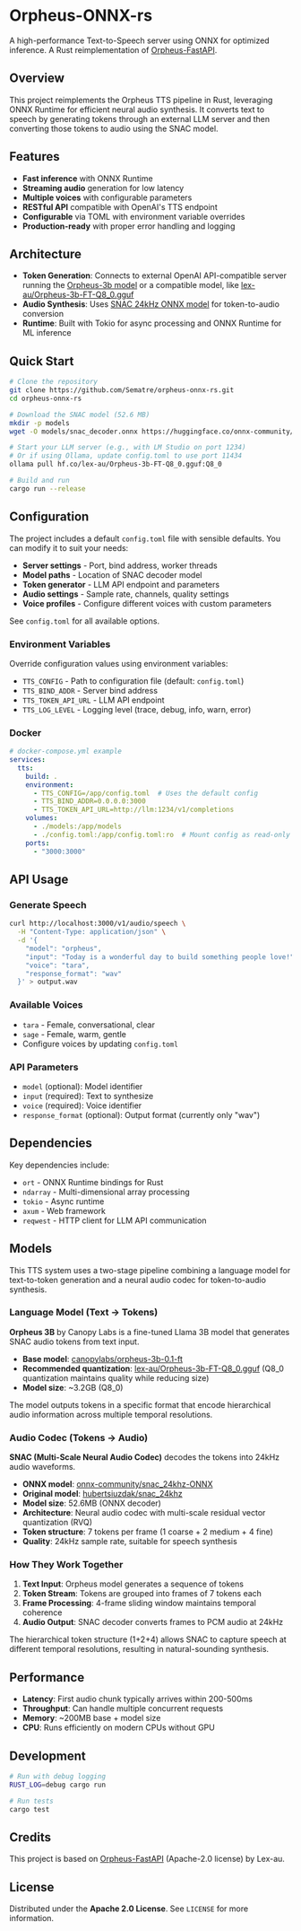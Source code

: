 # Orpheus-ONNX-rs

A high-performance Text-to-Speech server using ONNX for optimized inference. A Rust reimplementation of [Orpheus-FastAPI](https://github.com/Lex-au/Orpheus-FastAPI).

## Overview

This project reimplements the Orpheus TTS pipeline in Rust, leveraging ONNX Runtime for efficient neural audio synthesis. It converts text to speech by generating tokens through an external LLM server and then converting those tokens to audio using the SNAC model.

## Features

- **Fast inference** with ONNX Runtime
- **Streaming audio** generation for low latency
- **Multiple voices** with configurable parameters
- **RESTful API** compatible with OpenAI's TTS endpoint
- **Configurable** via TOML with environment variable overrides
- **Production-ready** with proper error handling and logging

## Architecture

- **Token Generation**: Connects to external OpenAI API-compatible server running the [Orpheus-3b model](https://huggingface.co/canopylabs/orpheus-3b-0.1-ft) or a compatible model, like [lex-au/Orpheus-3b-FT-Q8_0.gguf](https://huggingface.co/lex-au/Orpheus-3b-FT-Q8_0.gguf)
- **Audio Synthesis**: Uses [SNAC 24kHz ONNX model](https://huggingface.co/onnx-community/snac_24khz-ONNX) for token-to-audio conversion
- **Runtime**: Built with Tokio for async processing and ONNX Runtime for ML inference

## Quick Start

```bash
# Clone the repository
git clone https://github.com/Sematre/orpheus-onnx-rs.git
cd orpheus-onnx-rs

# Download the SNAC model (52.6 MB)
mkdir -p models
wget -O models/snac_decoder.onnx https://huggingface.co/onnx-community/snac_24khz-ONNX/resolve/main/onnx/decoder_model.onnx

# Start your LLM server (e.g., with LM Studio on port 1234)
# Or if using Ollama, update config.toml to use port 11434
ollama pull hf.co/lex-au/Orpheus-3b-FT-Q8_0.gguf:Q8_0

# Build and run
cargo run --release
```

## Configuration

The project includes a default `config.toml` file with sensible defaults. You can modify it to suit your needs:

- **Server settings** - Port, bind address, worker threads
- **Model paths** - Location of SNAC decoder model
- **Token generator** - LLM API endpoint and parameters
- **Audio settings** - Sample rate, channels, quality settings
- **Voice profiles** - Configure different voices with custom parameters

See `config.toml` for all available options.

### Environment Variables

Override configuration values using environment variables:

- `TTS_CONFIG` - Path to configuration file (default: `config.toml`)
- `TTS_BIND_ADDR` - Server bind address
- `TTS_TOKEN_API_URL` - LLM API endpoint
- `TTS_LOG_LEVEL` - Logging level (trace, debug, info, warn, error)

### Docker

```yaml
# docker-compose.yml example
services:
  tts:
    build: .
    environment:
      - TTS_CONFIG=/app/config.toml  # Uses the default config
      - TTS_BIND_ADDR=0.0.0.0:3000
      - TTS_TOKEN_API_URL=http://llm:1234/v1/completions
    volumes:
      - ./models:/app/models
      - ./config.toml:/app/config.toml:ro  # Mount config as read-only
    ports:
      - "3000:3000"
```

## API Usage

### Generate Speech

```bash
curl http://localhost:3000/v1/audio/speech \
  -H "Content-Type: application/json" \
  -d '{
    "model": "orpheus",
    "input": "Today is a wonderful day to build something people love!",
    "voice": "tara",
    "response_format": "wav"
  }' > output.wav
```

### Available Voices

- `tara` - Female, conversational, clear
- `sage` - Female, warm, gentle
- Configure voices by updating `config.toml`

### API Parameters

- `model` (optional): Model identifier
- `input` (required): Text to synthesize
- `voice` (required): Voice identifier
- `response_format` (optional): Output format (currently only "wav")

## Dependencies

Key dependencies include:
- `ort` - ONNX Runtime bindings for Rust
- `ndarray` - Multi-dimensional array processing
- `tokio` - Async runtime
- `axum` - Web framework
- `reqwest` - HTTP client for LLM API communication

## Models

This TTS system uses a two-stage pipeline combining a language model for text-to-token generation and a neural audio codec for token-to-audio synthesis.

### Language Model (Text -> Tokens)

**Orpheus 3B** by Canopy Labs is a fine-tuned Llama 3B model that generates SNAC audio tokens from text input.

- **Base model**: [canopylabs/orpheus-3b-0.1-ft](https://huggingface.co/canopylabs/orpheus-3b-0.1-ft)
- **Recommended quantization**: [lex-au/Orpheus-3b-FT-Q8_0.gguf](https://huggingface.co/lex-au/Orpheus-3b-FT-Q8_0.gguf) (Q8_0 quantization maintains quality while reducing size)
- **Model size**: ~3.2GB (Q8_0)

The model outputs tokens in a specific format that encode hierarchical audio information across multiple temporal resolutions.

### Audio Codec (Tokens -> Audio)

**SNAC (Multi-Scale Neural Audio Codec)** decodes the tokens into 24kHz audio waveforms.

- **ONNX model**: [onnx-community/snac_24khz-ONNX](https://huggingface.co/onnx-community/snac_24khz-ONNX)
- **Original model**: [hubertsiuzdak/snac_24khz](https://huggingface.co/hubertsiuzdak/snac_24khz)
- **Model size**: 52.6MB (ONNX decoder)
- **Architecture**: Neural audio codec with multi-scale residual vector quantization (RVQ)
- **Token structure**: 7 tokens per frame (1 coarse + 2 medium + 4 fine)
- **Quality**: 24kHz sample rate, suitable for speech synthesis

### How They Work Together

1. **Text Input**: Orpheus model generates a sequence of tokens
2. **Token Stream**: Tokens are grouped into frames of 7 tokens each
3. **Frame Processing**: 4-frame sliding window maintains temporal coherence
4. **Audio Output**: SNAC decoder converts frames to PCM audio at 24kHz

The hierarchical token structure (1+2+4) allows SNAC to capture speech at different temporal resolutions, resulting in natural-sounding synthesis.

## Performance

- **Latency**: First audio chunk typically arrives within 200-500ms
- **Throughput**: Can handle multiple concurrent requests
- **Memory**: ~200MB base + model size
- **CPU**: Runs efficiently on modern CPUs without GPU

## Development

```bash
# Run with debug logging
RUST_LOG=debug cargo run

# Run tests
cargo test
```

## Credits

This project is based on [Orpheus-FastAPI](https://github.com/Lex-au/Orpheus-FastAPI) (Apache-2.0 license) by Lex-au.

## License

Distributed under the **Apache 2.0 License**. See `LICENSE` for more information.

